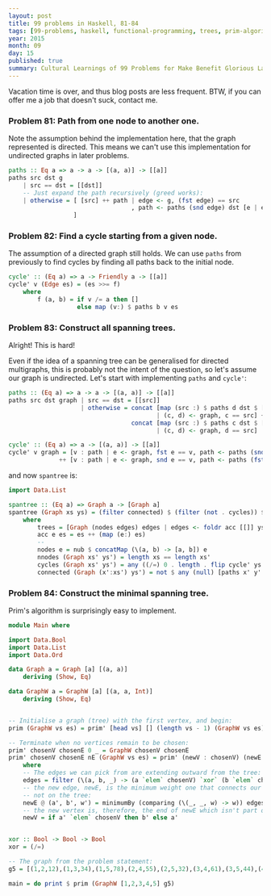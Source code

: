 ```yaml
---
layout: post
title: 99 problems in Haskell, 81-84
tags: [99-problems, haskell, functional-programming, trees, prim-algorithm]
year: 2015
month: 09
day: 15
published: true
summary: Cultural Learnings of 99 Problems for Make Benefit Glorious Language of Haskell
---
```


Vacation time is over, and thus blog posts are less frequent. BTW, if you can offer me a
job that doesn't suck, contact me.

### Problem 81: Path from one node to another one.

Note the assumption behind the implementation here, that the graph represented is
directed. This means we can't use this implementation for undirected graphs in later
problems.

```haskell
paths :: Eq a => a -> a -> [(a, a)] -> [[a]]
paths src dst g
    | src == dst = [[dst]]
    -- Just expand the path recursively (greed works):
    | otherwise = [ [src] ++ path | edge <- g, (fst edge) == src
                                  , path <- paths (snd edge) dst [e | e <- g, e /= edge]
                  ]
```

### Problem 82: Find a cycle starting from a given node.

The assumption of a directed graph still holds. We can use `paths` from previously to
find cycles by finding all paths back to the initial node.

```haskell
cycle' :: (Eq a) => a -> Friendly a -> [[a]]
cycle' v (Edge es) = (es >>= f)
    where
        f (a, b) = if v /= a then []
                   else map (v:) $ paths b v es
```

### Problem 83: Construct all spanning trees.

Alright! This is hard!

Even if the idea of a spanning tree can be generalised for directed multigraphs, this is
probably not the intent of the question, so let's assume our graph is undirected. Let's
start with implementing `paths` and `cycle'`:

```haskell
paths :: (Eq a) => a -> a -> [(a, a)] -> [[a]]
paths src dst graph | src == dst = [[src]]
                    | otherwise = concat [map (src :) $ paths d dst $ [x | x <- graph, x /= (c, d)]
                                         | (c, d) <- graph, c == src] ++
                                  concat [map (src :) $ paths c dst $ [x | x <- graph, x /= (c, d)]
                                         | (c, d) <- graph, d == src]

cycle' :: (Eq a) => a -> [(a, a)] -> [[a]]
cycle' v graph = [v : path | e <- graph, fst e == v, path <- paths (snd e) v [x | x <- graph, x /= e]]
              ++ [v : path | e <- graph, snd e == v, path <- paths (fst e) v [x | x <- graph, x /= e]]
```

and now `spantree` is:

```haskell
import Data.List

spantree :: (Eq a) => Graph a -> [Graph a]
spantree (Graph xs ys) = (filter connected) $ (filter (not . cycles)) $ (filter nnodes) trees
    where
        trees = [Graph (nodes edges) edges | edges <- foldr acc [[]] ys]
        acc e es = es ++ (map (e:) es)
        --
        nodes e = nub $ concatMap (\(a, b) -> [a, b]) e
        nnodes (Graph xs' ys') = length xs == length xs'
        cycles (Graph xs' ys') = any ((/=) 0 . length . flip cycle' ys') xs'
        connected (Graph (x':xs') ys') = not $ any (null) [paths x' y' ys' | y' <- xs']
```

### Problem 84: Construct the minimal spanning tree.

Prim's algorithm is surprisingly easy to implement.

```haskell
module Main where

import Data.Bool
import Data.List
import Data.Ord

data Graph a = Graph [a] [(a, a)]
    deriving (Show, Eq)

data GraphW a = GraphW [a] [(a, a, Int)]
    deriving (Show, Eq)


-- Initialise a graph (tree) with the first vertex, and begin:
prim (GraphW vs es) = prim' [head vs] [] (length vs - 1) (GraphW vs es)

-- Terminate when no vertices remain to be chosen:
prim' chosenV chosenE 0 _ = GraphW chosenV chosenE
prim' chosenV chosenE nE (GraphW vs es) = prim' (newV : chosenV) (newE : chosenE) (nE - 1) (GraphW vs es)
    where
    -- The edges we can pick from are extending outward from the tree:
    edges = filter (\(a, b, _) -> (a `elem` chosenV) `xor` (b `elem` chosenV)) es
    -- the new edge, newE, is the minimum weight one that connects our tree with a vertex
    -- not on the tree:
    newE @ (a', b', w') = minimumBy (comparing (\(_, _, w) -> w)) edges
    -- the new vertex is, therefore, the end of newE which isn't part of the tree so far:
    newV = if a' `elem` chosenV then b' else a'


xor :: Bool -> Bool -> Bool
xor = (/=)

-- The graph from the problem statement:
g5 = [(1,2,12),(1,3,34),(1,5,78),(2,4,55),(2,5,32),(3,4,61),(3,5,44),(4,5,93),(2,1,12),(3,1,34),(5,1,78),(4,2,55),(5,2,32),(4,3,61),(5,3,44),(5,4,93)]

main = do print $ prim (GraphW [1,2,3,4,5] g5)
```
